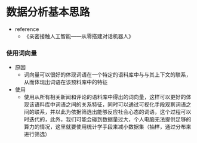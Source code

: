 # 数据分析基本思路

- reference
  - 《亲密接触人工智能——从零搭建对话机器人》







### 使用词向量

- 原因
  - 词向量可以很好的体现词语在一个特定的语料库中与与其上下文的联系，从而体现出词语在该预料库中的特征
- 使用
  - 使用从所有相关新闻和评论的语料库中得出的词向量，这样可以更好的体现该语料库中词语之间的关系特征，同时可以通过可视化手段观察词语之间的联系，并以此为依据筛选出能够反应社会心态的词语，这个过程可以时迭代的，此外，我们可能会碰到数据量过大，个人电脑无法提供足够的算力的情况，这里就要使用统计学手段来减小数据集（抽样，通过分布来进行筛选）


